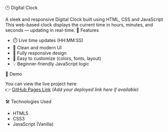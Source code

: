 🕒 Digital Clock

A sleek and responsive Digital Clock built using HTML, CSS and JavaScript This web-based clock displays the current time in hours, minutes, and seconds — updating in real-time.
 🌟 Features

- ⏱️ Live time updates (HH:MM:SS)
- 🎨 Clean and modern UI
- 📱 Fully responsive design
- 🌙 Easy to customize (colors, fonts, layout)
- 💡 Beginner-friendly JavaScript logic

 🚀 Demo

You can view the live project here:  
👉 [GitHub Pages Link]() *(Add your deployed link here if available)*

🛠️ Technologies Used

- HTML5  
- CSS3  
- JavaScript (Vanilla)

